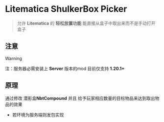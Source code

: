 # Litematica ShulkerBox Picker
> 允许 **Litematica** 的 **轻松放置功能** 能直接从盒子中取出来而不是手动打开盒子

## 注意
> [!WARNING]
> 注：服务器必需安装上 **Server** 版本的mod
> 目前仅支持 **1.20.1+**

## 原理
通过修改 潜影盒**NbtCompound** 并且 给予玩家相应数量的目标物品来达到取出物品的效果
- 若环境为服务端则发包实现
